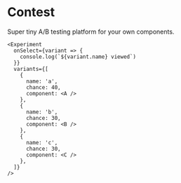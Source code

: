 # Contest

Super tiny A/B testing platform for your own components.


```es6
<Experiment
  onSelect={variant => {
    console.log(`${variant.name} viewed`)
  }}
  variants={[
    {
      name: 'a',
      chance: 40,
      component: <A />
    },
    {
      name: 'b',
      chance: 30,
      component: <B />
    },
    {
      name: 'c',
      chance: 30,
      component: <C />
    },
  ]}
/>
```
